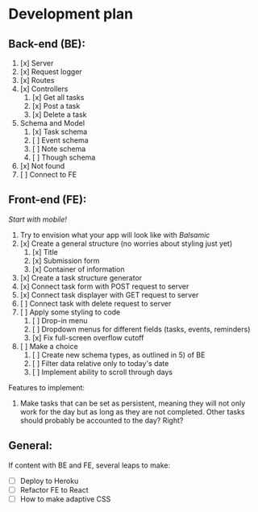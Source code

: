 # Development plan

## Back-end (**BE**):

1) [x] Server
2) [x] Request logger
3) [x] Routes
4) [x] Controllers
   1) [x] Get all tasks
   2) [x] Post a task 
   3) [x] Delete a task
5) Schema and Model
   1) [x] Task schema
   2) [ ] Event schema
   3) [ ] Note schema
   4) [ ] Though schema
6) [x] Not found
7) [ ] Connect to FE

## Front-end (**FE**):

*Start with mobile!*

1) Try to envision what your app will look like with *Balsamic*
2) [x] Create a general structure (no worries about styling just yet)
   1) [x] Title
   2) [x] Submission form 
   3) [x] Container of information 
3) [x] Create a task structure generator
4) [x] Connect task form with POST request to server
5) [x] Connect task displayer with GET request to server
6) [ ] Connect task with delete request to server
7) [ ] Apply some styling to code
   1) [ ] Drop-in menu
   2) [ ] Dropdown menus for different fields (tasks, events, reminders)
   3) [x] Fix full-screen overflow cutoff
8) [ ] Make a choice
   1) [ ] Create new schema types, as outlined in 5) of BE
   2) [ ] Filter data relative only to today's date
   3) [ ] Implement ability to scroll through days

Features to implement:
1) Make tasks that can be set as persistent, meaning they will not only work for the day but as long as they are not completed. Other tasks should probably be accounted to the day? Right?


## General:

If content with BE and FE, several leaps to make:
* [ ] Deploy to Heroku
* [ ] Refactor FE to React
* [ ] How to make adaptive CSS